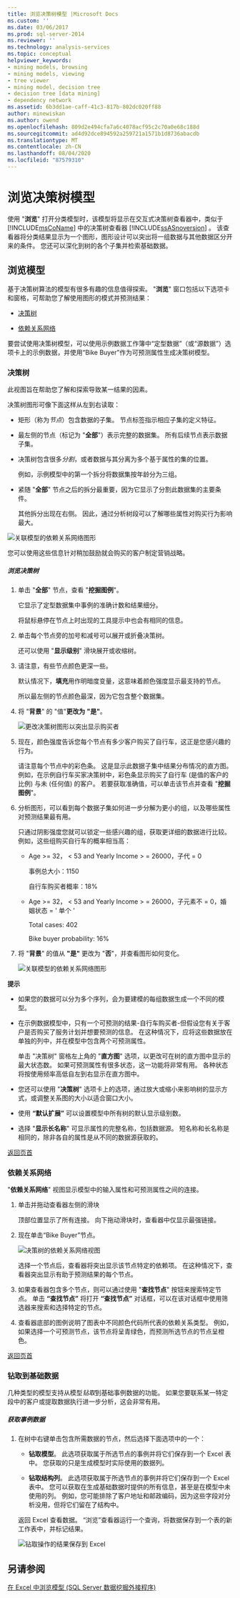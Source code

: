 ```yaml
---
title: 浏览决策树模型 |Microsoft Docs
ms.custom: ''
ms.date: 03/06/2017
ms.prod: sql-server-2014
ms.reviewer: ''
ms.technology: analysis-services
ms.topic: conceptual
helpviewer_keywords:
- mining models, browsing
- mining models, viewing
- tree viewer
- mining model, decision tree
- decision tree [data mining]
- dependency network
ms.assetid: 6b3dd1ae-caff-41c3-817b-802dc020ff88
author: minewiskan
ms.author: owend
ms.openlocfilehash: 809d2e494cfa7a6c4078acf95c2c70a0e68c188d
ms.sourcegitcommit: ad4d92dce894592a259721a1571b1d8736abacdb
ms.translationtype: MT
ms.contentlocale: zh-CN
ms.lasthandoff: 08/04/2020
ms.locfileid: "87579310"
---
```

# <a name="browsing-a-decision-trees-model"></a>浏览决策树模型
  使用 "**浏览**" 打开分类模型时，该模型将显示在交互式决策树查看器中，类似于 [!INCLUDE[msCoName](../includes/msconame-md.md)] 中的决策树查看器 [!INCLUDE[ssASnoversion](../includes/ssasnoversion-md.md)] 。 该查看器将分类结果显示为一个图形，图形设计可以突出将一组数据与其他数据区分开来的条件。 您还可以深化到树的各个子集并检索基础数据。  
  
##  <a name="explore-the-model"></a><a name="bkmk_Top"></a>浏览模型  
 基于决策树算法的模型有很多有趣的信息值得探索。 "**浏览**" 窗口包括以下选项卡和窗格，可帮助您了解使用图形的模式并预测结果：  
  
-   [决策树](#BKMK_DecisionTree)  
  
-   [依赖关系网络](#BKMK_DNetwork)  
  
 要尝试使用决策树模型，可以使用示例数据工作簿中“定型数据”（或“源数据”）选项卡上的示例数据，并使用“Bike Buyer”作为可预测属性生成决策树模型。  
  
###  <a name="decision-tree"></a><a name="BKMK_DecisionTree"></a>决策树  
 此视图旨在帮助您了解和探索导致某一结果的因素。  
  
 决策树图形可像下面这样从左到右读取：  
  
-   矩形（称为*节点*）包含数据的子集。 节点标签指示相应子集的定义特征。  
  
-   最左侧的节点（标记为 "**全部**"）表示完整的数据集。 所有后续节点表示数据子集。  
  
-   决策树包含很多*分割*，或者数据与其分离为多个基于属性的集的位置。  
  
     例如，示例模型中的第一个拆分将数据集按年龄分为三组。  
  
-   紧随 "**全部**" 节点之后的拆分最重要，因为它显示了分割此数据集的主要条件。  
  
     其他拆分出现在右侧。 因此，通过分析树段可以了解哪些属性对购买行为影响最大。  
  
 ![关联模型的依赖关系网络图形](media/dm13-dec-tree-split-definition.gif "关联模型的依赖关系网络图形")  
  
 您可以使用这些信息针对稍加鼓励就会购买的客户制定营销战略。  
  
##### <a name="explore-the-decision-tree"></a>浏览决策树  
  
1.  单击 "**全部**" 节点，查看 "**挖掘图例**"。  
  
     它显示了定型数据集中事例的准确计数和结果细分。  
  
     将鼠标悬停在节点上时出现的工具提示中也会有相同的信息。  
  
2.  单击每个节点旁的加号和减号可以展开或折叠决策树。  
  
     还可以使用 "**显示级别**" 滑块展开或收缩树。  
  
3.  请注意，有些节点颜色更深一些。  
  
     默认情况下，**填充**用作明暗度变量，这意味着颜色强度显示最支持的节点。  
  
     所以最左侧的节点颜色最深，因为它包含整个数据集。  
  
4.  将 "**背景**" 的 "值"**更改为** **"是"**。  
  
     ![更改决策树图形以突出显示购买者](media/dm13-dectreeshadedbuyer.gif "更改决策树图形以突出显示购买者")  
  
5.  现在，颜色强度告诉您每个节点有多少客户购买了自行车，这正是您感兴趣的行为。  
  
     请注意每个节点中的彩色条。 这是显示此数据子集中结果分布情况的直方图。 例如，在示例自行车买家决策树中，彩色条显示购买了自行车 (是值的客户的比例) 与未 (任何值) 的客户。 若要获取准确值，可以单击该节点并查看 "**挖掘图例**"。  
  
6.  分析图形，可以看到每个数据子集如何进一步分解为更小的组，以及哪些属性对预测结果最有用。  
  
     只通过阴影强度您就可以锁定一些感兴趣的组，获取更详细的数据进行比较。 例如，这些组购买自行车的概率相当高：  
  
    -   Age >= 32， \< 53 and Yearly Income > = 26000，子代 = 0  
  
         事例总大小：1150  
  
         自行车购买者概率：18%  
  
    -   Age >= 32， \< 53 and Yearly Income > = 26000，子元素不 = 0，婚姻状态 = ' 单个 '  
  
         Total cases: 402  
  
         Bike buyer probability: 16%  
  
7.  将 "**背景**" 的值从 **"是"** 更改为 "**否**"，并查看图形如何变化。  
  
     ![关联模型的依赖关系网络图形](media/dm13-dec-tree-background-no.gif "关联模型的依赖关系网络图形")  
  
 **提示**  
  
-   如果您的数据可以分为多个序列，会为要建模的每组数据生成一个不同的模型。  
  
-   在示例数据模型中，只有一个可预测的结果-自行车购买者-但假设您有关于客户是否购买了服务计划并想要预测的信息。 在这种情况下，应将这些数据放在单独的列中，并在模型中包含两个可预测属性。  
  
     单击 "决策树" 窗格左上角的 "**直方图**" 选项，以更改可在树的直方图中显示的最大状态数。 如果可预测属性有很多状态，这一功能将非常有用。 各种状态将按使用频率高低自左到右显示在直方图中。  
  
-   您还可以使用 "**决策树**" 选项卡上的选项，通过放大或缩小来影响树的显示方式，或调整关系图的大小以适合窗口大小。  
  
-   使用 **“默认扩展”** 可以设置模型中所有树的默认显示级别数。  
  
-   选择 "**显示长名称**" 可显示属性的完整名称，包括数据源。 短名称和长名称是相同的，除非各自的属性是从不同的数据源获取的。  
  
 [返回页首](#bkmk_Top)  
  
###  <a name="dependency-network"></a><a name="BKMK_DNetwork"></a>依赖关系网络  
 "**依赖关系网络**" 视图显示模型中的输入属性和可预测属性之间的连接。  
  
1.  单击并拖动查看器左侧的滑块  
  
     顶部位置显示了所有连接。 向下拖动滑块时，查看器中仅显示最强链接。  
  
2.  现在单击“Bike Buyer”节点。  
  
     ![决策树的依赖关系网络视图](media/dm13-dectree-depnet.gif "决策树的依赖关系网络视图")  
  
     选择一个节点后，查看器将突出显示该节点特定的依赖项。 在这种情况下，查看器突出显示有助于预测结果的每个节点。  
  
3.  如果查看器包含多个节点，则可以通过使用 "**查找节点**" 按钮来搜索特定节点。 单击 **“查找节点”** 将打开 **“查找节点”** 对话框，可以在该对话框中使用筛选器来搜索和选择特定的节点。  
  
4.  查看器底部的图例说明了图表中不同颜色代码所代表的依赖关系类型。 例如，如果选择一个可预测节点，该节点将呈青绿色，而预测所选节点的节点呈橙色。  
  
 [返回页首](#bkmk_Top)  
  
### <a name="drill-through-to-underlying-data"></a>钻取到基础数据  
 几种类型的模型支持从模型*钻取*到基础事例数据的功能。 如果您要联系某一特定段中的客户或提取数据执行进一步分析，这会非常有用。  
  
##### <a name="get-case-data"></a>获取事例数据  
  
1.  在树中右键单击包含所需数据的节点，然后选择下面选项中的一个：  
  
    -   **钻取模型**。 此选项获取属于所选节点的事例并将它们保存到一个 Excel 表中。 您获取的只是生成模型时实际使用的数据列。  
  
    -   **钻取结构列**。 此选项获取属于所选节点的事例并将它们保存到一个 Excel 表中。 您可以获取在生成基础数据时提供的所有信息，甚至是在模型中未使用的列。 例如，您可能排除了客户地址和邮政编码，因为这些字段对分析没用，但将它们留在了结构中。  
  
     返回 Excel 查看数据。 “浏览”查看器运行一个查询，将数据保存到一个表的新工作表中，并标记结果。  
  
     ![钻取操作的结果保存到 Excel](media/dm13-dectree-drillthroughresults.gif "钻取操作的结果保存到 Excel")  
  
## <a name="see-also"></a>另请参阅  
 [在 Excel 中浏览模型 &#40;SQL Server 数据挖掘外接程序&#41;](browsing-models-in-excel-sql-server-data-mining-add-ins.md)  
  
  
